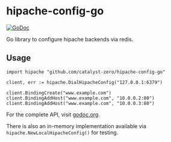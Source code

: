 hipache-config-go
=================

[![GoDoc](https://godoc.org/github.com/catalyst-zero/hipache-config-go?status.png)](https://godoc.org/github.com/catalyst-zero/hipache-config-go)

Go library to configure hipache backends via redis.

## Usage

```
import hipache "github.com/catalyst-zero/hipache-config-go"

client, err := hipache.DialHipacheConfig("127.0.0.1:6379")

client.BindingCreate("www.example.com")
client.BindingAddHost("www.example.com", "10.0.0.2:80")
client.BindingAddHost("www.example.com", "10.0.0.3:80")
```

For the complete API, visit [godoc.org](http://godoc.org/github.com/catalyst-zero/hipache-config-go).

There is also an in-memory implementation available via `hipache.NewLocalHipacheConfig()` for testing.
